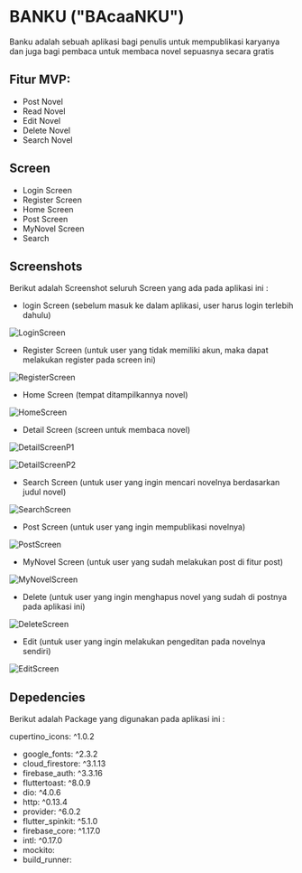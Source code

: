 # BANKU ("BAcaaNKU")

Banku adalah sebuah aplikasi bagi penulis untuk mempublikasi karyanya dan juga bagi pembaca untuk membaca novel sepuasnya secara gratis

## Fitur MVP:

- Post Novel
- Read Novel
- Edit Novel
- Delete Novel
- Search Novel

## Screen

- Login Screen
- Register Screen
- Home Screen
- Post Screen
- MyNovel Screen
- Search

## Screenshots

Berikut adalah Screenshot seluruh Screen yang ada pada aplikasi ini :

- login Screen (sebelum masuk ke dalam aplikasi, user harus login terlebih dahulu)

![LoginScreen](./screenshots/LoginScreen.PNG)

- Register Screen (untuk user yang tidak memiliki akun, maka dapat melakukan register pada screen ini)

![RegisterScreen](./screenshots/RegisterScreen.PNG)

- Home Screen (tempat ditampilkannya novel)

![HomeScreen](./screenshots/HomeScreen.PNG)

- Detail Screen (screen untuk membaca novel)

![DetailScreenP1](./screenshots/DetailScreenP1.PNG)

![DetailScreenP2](./screenshots/DetailScreenP2.PNG)

- Search Screen (untuk user yang ingin mencari novelnya berdasarkan judul novel)

![SearchScreen](./screenshots/SearchScreen.PNG)

- Post Screen (untuk user yang ingin mempublikasi novelnya)

![PostScreen](./screenshots/PostScreen.PNG)

- MyNovel Screen (untuk user yang sudah melakukan post di fitur post)

![MyNovelScreen](./screenshots/MyNovelScreen.PNG)

- Delete (untuk user yang ingin menghapus novel yang sudah di postnya pada aplikasi ini)

![DeleteScreen](./screenshots/DeleteScreen.PNG)

- Edit (untuk user yang ingin melakukan pengeditan pada novelnya sendiri)

![EditScreen](./screenshots/EditScreen.PNG)

## Depedencies

Berikut adalah Package yang digunakan pada aplikasi ini :


cupertino_icons: ^1.0.2
- google_fonts: ^2.3.2
- cloud_firestore: ^3.1.13
- firebase_auth: ^3.3.16
- fluttertoast: ^8.0.9
- dio: ^4.0.6
- http: ^0.13.4
- provider: ^6.0.2
- flutter_spinkit: ^5.1.0
- firebase_core: ^1.17.0
- intl: ^0.17.0
- mockito:
- build_runner: